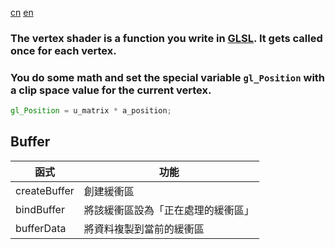 
[cn](https://webgl2fundamentals.org/webgl/lessons/zh_cn/webgl-how-it-works.html)
[en](https://webgl2fundamentals.org/webgl/lessons/webgl-how-it-works.html)

### The vertex shader is a function you write in [GLSL](https://webgl2fundamentals.org/webgl/lessons/webgl-shaders-and-glsl.html). It gets called once for each vertex.
### You do some math and set the special variable `gl_Position` with a clip space value for the current vertex.

```GLSL
gl_Position = u_matrix * a_position;
```




## Buffer

|函式|功能|
|-|-|
|createBuffer|創建緩衝區
|bindBuffer|將該緩衝區設為「正在處理的緩衝區」
|bufferData|將資料複製到當前的緩衝區


